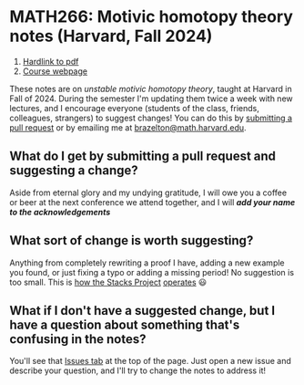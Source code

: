 # MATH266: Motivic homotopy theory notes (Harvard, Fall 2024)

1. [Hardlink to pdf](https://github.com/tbrazel/math266-motivic/blob/main/main.pdf)
1. [Course webpage](https://tbrazel.github.io/teaching/24c_motivic.html)

These notes are on *unstable motivic homotopy theory*, taught at Harvard in Fall of 2024. During the semester I'm updating them twice a week with new lectures, and I encourage everyone (students of the class, friends, colleagues, strangers) to suggest changes! You can do this by [submitting a pull request](https://www.google.com/url?sa=t&source=web&rct=j&opi=89978449&url=https://docs.github.com/articles/creating-a-pull-request&ved=2ahUKEwi7sLq05LOIAxW3tIkEHf2eEDoQFnoECBkQAQ&usg=AOvVaw0OafNHvMFfUq56q9rPOrPT) or by emailing me at brazelton@math.harvard.edu.

## What do I get by submitting a pull request and suggesting a change?

Aside from eternal glory and my undying gratitude, I will owe you a coffee or beer at the next conference we attend together, and I will _**add your name to the acknowledgements**_

## What sort of change is worth suggesting?

Anything from completely rewriting a proof I have, adding a new example you found, or just fixing a typo or adding a missing period! No suggestion is too small. This is [how the Stacks Project](https://stacks.math.columbia.edu/contribute) [operates](https://stacks.math.columbia.edu/contributors) 😃

## What if I don't have a suggested change, but I have a question about something that's confusing in the notes?

You'll see that [Issues tab](https://github.com/tbrazel/math266-motivic/issues) at the top of the page. Just open a new issue and describe your question, and I'll try to change the notes to address it!
